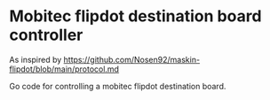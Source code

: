 # Mobitec flipdot destination board controller
As inspired by https://github.com/Nosen92/maskin-flipdot/blob/main/protocol.md 

Go code for controlling a mobitec flipdot destination board.
